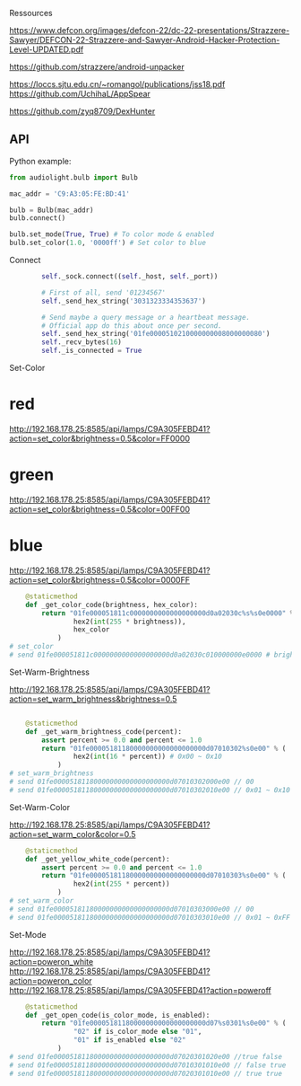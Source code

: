 Ressources

https://www.defcon.org/images/defcon-22/dc-22-presentations/Strazzere-Sawyer/DEFCON-22-Strazzere-and-Sawyer-Android-Hacker-Protection-Level-UPDATED.pdf

https://github.com/strazzere/android-unpacker

https://loccs.sjtu.edu.cn/~romangol/publications/jss18.pdf
https://github.com/UchihaL/AppSpear


https://github.com/zyq8709/DexHunter


## API


Python example:
 
``` python
from audiolight.bulb import Bulb

mac_addr = 'C9:A3:05:FE:BD:41'

bulb = Bulb(mac_addr)
bulb.connect()

bulb.set_mode(True, True) # To color mode & enabled
bulb.set_color(1.0, '0000ff') # Set color to blue
```

Connect


```python
        self._sock.connect((self._host, self._port))

        # First of all, send '01234567'
        self._send_hex_string('3031323334353637')

        # Send maybe a query message or a heartbeat message.
        # Official app do this about once per second.
        self._send_hex_string('01fe0000510210000000008000000080')
        self._recv_bytes(16)
        self._is_connected = True
```

Set-Color

# red
http://192.168.178.25:8585/api/lamps/C9A305FEBD41?action=set_color&brightness=0.5&color=FF0000
# green
http://192.168.178.25:8585/api/lamps/C9A305FEBD41?action=set_color&brightness=0.5&color=00FF00
# blue
http://192.168.178.25:8585/api/lamps/C9A305FEBD41?action=set_color&brightness=0.5&color=0000FF

```python
    @staticmethod
    def _get_color_code(brightness, hex_color):
        return "01fe000051811c0000000000000000000d0a02030c%s%s0e0000" % (
                hex2(int(255 * brightness)),
                hex_color
            )
# set_color
# send 01fe000051811c0000000000000000000d0a02030c010000000e0000 # brightness 01RRGGBB
```

Set-Warm-Brightness

http://192.168.178.25:8585/api/lamps/C9A305FEBD41?action=set_warm_brightness&brightness=0.5

```python

    @staticmethod
    def _get_warm_brightness_code(percent):
        assert percent >= 0.0 and percent <= 1.0
        return "01fe00005181180000000000000000000d07010302%s0e00" % (
                hex2(int(16 * percent)) # 0x00 ~ 0x10
            )
# set_warm_brightness
# send 01fe00005181180000000000000000000d07010302000e00 // 00
# send 01fe00005181180000000000000000000d07010302010e00 // 0x01 ~ 0x10 ... hex2(int(16 * percent))
```

Set-Warm-Color

http://192.168.178.25:8585/api/lamps/C9A305FEBD41?action=set_warm_color&color=0.5

```python
    @staticmethod
    def _get_yellow_white_code(percent):
        assert percent >= 0.0 and percent <= 1.0
        return "01fe00005181180000000000000000000d07010303%s0e00" % (
                hex2(int(255 * percent))
            )
# set_warm_color
# send 01fe00005181180000000000000000000d07010303000e00 // 00
# send 01fe00005181180000000000000000000d07010303010e00 // 0x01 ~ 0xFF ... hex2(int(255 * percent))
```

Set-Mode

http://192.168.178.25:8585/api/lamps/C9A305FEBD41?action=poweron_white
http://192.168.178.25:8585/api/lamps/C9A305FEBD41?action=poweron_color
http://192.168.178.25:8585/api/lamps/C9A305FEBD41?action=poweroff

```python
    @staticmethod
    def _get_open_code(is_color_mode, is_enabled):
        return "01fe00005181180000000000000000000d07%s0301%s0e00" % (
                "02" if is_color_mode else "01",
                "01" if is_enabled else "02"
            )
# send 01fe00005181180000000000000000000d07020301020e00 //true false
# send 01fe00005181180000000000000000000d07010301010e00 // false true 
# send 01fe00005181180000000000000000000d07020301010e00 // true true 
```